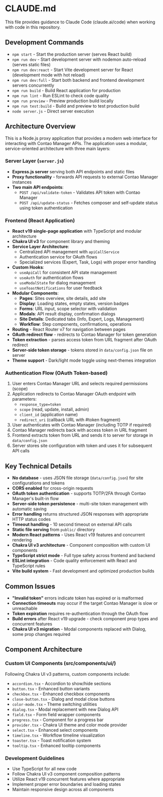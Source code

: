 # CLAUDE.md

This file provides guidance to Claude Code (claude.ai/code) when working with code in this repository.

## Development Commands

- `npm start` - Start the production server (serves React build)
- `npm run dev` - Start development server with nodemon auto-reload (serves static files)
- `npm run dev:react` - Start Vite development server for React (development mode with hot reload)
- `npm run dev:full` - Start both backend and frontend development servers concurrently
- `npm run build` - Build React application for production
- `npm run lint` - Run ESLint to check code quality
- `npm run preview` - Preview production build locally
- `npm run test:build` - Build and preview to test production build
- `node server.js` - Direct server execution

## Architecture Overview

This is a Node.js proxy application that provides a modern web interface for interacting with Contao Manager APIs. The application uses a modular, service-oriented architecture with three main layers:

### Server Layer (`server.js`)
- **Express.js server** serving both API endpoints and static files
- **Proxy functionality** - forwards API requests to external Contao Manager instances
- **Two main API endpoints**:
  - `POST /api/validate-token` - Validates API token with Contao Manager
  - `POST /api/update-status` - Fetches composer and self-update status using token authentication

### Frontend (React Application)
- **React v19 single-page application** with TypeScript and modular architecture
- **Chakra UI v3** for component library and theming
- **Service Layer Architecture**:
  - Centralized API management with `apiCallService`
  - Authentication service for OAuth flows
  - Specialized services (Expert, Task, Logs) with proper error handling
- **Custom Hooks**:
  - `useApiCall` for consistent API state management
  - `useAuth` for authentication flows
  - `useModalState` for dialog management
  - `useToastNotifications` for user feedback
- **Modular Components**:
  - **Pages**: Sites overview, site details, add site
  - **Display**: Loading states, empty states, version badges
  - **Forms**: URL input, scope selector with validation
  - **Modals**: API result display, confirmation dialogs
  - **Site Details**: Dedicated tabs (Info, Expert, Logs, Management)
  - **Workflow**: Step components, confirmations, operations
- **Routing** - React Router v7 for navigation between pages
- **OAuth redirect flow** - redirects to Contao Manager for token generation
- **Token extraction** - parses access token from URL fragment after OAuth redirect
- **Server-side token storage** - tokens stored in `data/config.json` file on server
- **Theme support** - Dark/light mode toggle using next-themes integration

### Authentication Flow (OAuth Token-based)
1. User enters Contao Manager URL and selects required permissions (scope)
2. Application redirects to Contao Manager OAuth endpoint with parameters:
   - `response_type=token`
   - `scope` (read, update, install, admin)
   - `client_id` (application name)
   - `redirect_uri` (callback URL with #token fragment)
3. User authenticates with Contao Manager (including TOTP if required)
4. Contao Manager redirects back with access token in URL fragment
5. Frontend extracts token from URL and sends it to server for storage in `data/config.json`
6. Server stores site configuration with token and uses it for subsequent API calls

## Key Technical Details

- **No database** - uses JSON file storage (`data/config.json`) for site configurations and tokens
- **CORS enabled** for cross-origin requests
- **OAuth token authentication** - supports TOTP/2FA through Contao Manager's built-in flow
- **Server-side token persistence** - multi-site token management with automatic saving
- **Error handling** returns structured JSON responses with appropriate HTTP status codes
- **Timeout handling** - 10 second timeout on external API calls
- **Static file serving** from `public/` directory
- **Modern React patterns** - Uses React v19 features and concurrent rendering
- **Chakra UI v3 architecture** - Component composition with custom UI components
- **TypeScript strict mode** - Full type safety across frontend and backend
- **ESLint integration** - Code quality enforcement with React and TypeScript rules
- **Vite build system** - Fast development and optimized production builds

## Common Issues

- **"Invalid token"** errors indicate token has expired or is malformed
- **Connection timeouts** may occur if the target Contao Manager is slow or unreachable
- **Token expiration** requires re-authentication through the OAuth flow
- **Build errors** after React v19 upgrade - check component prop types and concurrent features
- **Chakra UI v3 migration** - Modal components replaced with Dialog, some prop changes required

## Component Architecture

### Custom UI Components (src/components/ui/)
Following Chakra UI v3 patterns, custom components include:
- `accordion.tsx` - Accordion to show/hide sections
- `button.tsx` - Enhanced button variants
- `checkbox.tsx` - Enhanced checkbox components
- `close-button.tsx` - Dialog and modal close buttons
- `color-mode.tsx` - Theme switching utilities
- `dialog.tsx` - Modal replacement with new Dialog API
- `field.tsx` - Form field wrapper components
- `progress.tsx` - Component for a progress bar
- `provider.tsx` - Chakra UI theme and color mode provider
- `select.tsx` - Enhanced select components
- `timeline.tsx` - Workflow timeline visualization
- `toaster.tsx` - Toast notification system
- `tooltip.tsx` - Enhanced tooltip components

### Development Guidelines
- Use TypeScript for all new code
- Follow Chakra UI v3 component composition patterns
- Utilize React v19 concurrent features where appropriate
- Implement proper error boundaries and loading states
- Maintain responsive design across all components